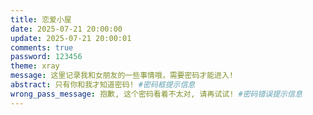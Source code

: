 ```yaml
---
title: 恋爱小屋
date: 2025-07-21 20:00:00
update: 2025-07-21 20:00:01
comments: true
password: 123456
theme: xray
message: 这里记录我和女朋友的一些事情哦，需要密码才能进入!
abstract: 只有你和我才知道密码! #密码框提示信息
wrong_pass_message: 抱歉, 这个密码看着不太对, 请再试试! #密码错误提示信息
---
```




